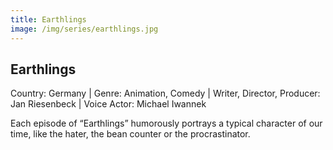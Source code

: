 ```yaml
---
title: Earthlings 
image: /img/series/earthlings.jpg
---
```


## Earthlings 
Country: Germany | Genre: Animation, Comedy | Writer, Director, Producer: Jan Riesenbeck | Voice Actor: Michael Iwannek

Each episode of “Earthlings” humorously portrays a typical character of our time, like the hater, the bean counter or the procrastinator.
